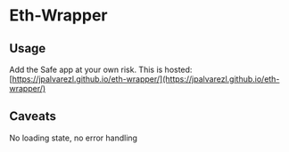 # Eth-Wrapper

## Usage

Add the Safe app at your own risk. This is hosted: [https://jpalvarezl.github.io/eth-wrapper/](https://jpalvarezl.github.io/eth-wrapper/)

## Caveats

No loading state, no error handling
